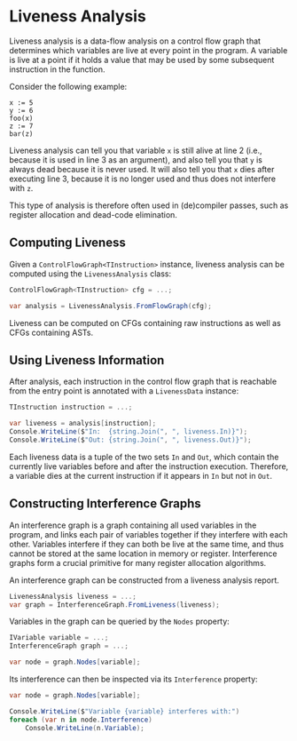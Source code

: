 # Liveness Analysis

Liveness analysis is a data-flow analysis on a control flow graph that determines which variables are live at every point in the program.
A variable is live at a point if it holds a value that may be used by some subsequent instruction in the function.

Consider the following example:

```
x := 5
y := 6
foo(x)
z := 7
bar(z)
```

Liveness analysis can tell you that variable `x` is still alive at line 2 (i.e., because it is used in line 3 as an argument), and also tell you that `y` is always dead because it is never used.
It will also tell you that `x` dies after executing line 3, because it is no longer used and thus does not interfere with `z`.

This type of analysis is therefore often used in (de)compiler passes, such as register allocation and dead-code elimination.


## Computing Liveness

Given a `ControlFlowGraph<TInstruction>` instance, liveness analysis can be computed using the `LivenessAnalysis` class:

```csharp
ControlFlowGraph<TInstruction> cfg = ...;

var analysis = LivenessAnalysis.FromFlowGraph(cfg);
```

Liveness can be computed on CFGs containing raw instructions as well as CFGs containing ASTs.


## Using Liveness Information

After analysis, each instruction in the control flow graph that is reachable from the entry point is annotated with a `LivenessData` instance:

```csharp
TInstruction instruction = ...;

var liveness = analysis[instruction];
Console.WriteLine($"In:  {string.Join(", ", liveness.In)}");
Console.WriteLine($"Out: {string.Join(", ", liveness.Out)}");
```

Each liveness data is a tuple of the two sets `In` and `Out`, which contain the currently live variables before and after the instruction execution.
Therefore, a variable dies at the current instruction if it appears in `In` but not in `Out`.


## Constructing Interference Graphs

An interference graph is a graph containing all used variables in the program, and links each pair of variables together if they interfere with each other.
Variables interfere if they can both be live at the same time, and thus cannot be stored at the same location in memory or register.
Interference graphs form a crucial primitive for many register allocation algorithms.

An interference graph can be constructed from a liveness analysis report.

```csharp
LivenessAnalysis liveness = ...;
var graph = InterferenceGraph.FromLiveness(liveness);
```

Variables in the graph can be queried by the `Nodes` property:

```csharp
IVariable variable = ...;
InterferenceGraph graph = ...;

var node = graph.Nodes[variable];
```

Its interference can then be inspected via its `Interference` property:

```csharp
var node = graph.Nodes[variable];

Console.WriteLine($"Variable {variable} interferes with:")
foreach (var n in node.Interference)
    Console.WriteLine(n.Variable);
```